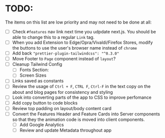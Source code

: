 # TODO:
The items on this list are low priority and may not need to be done at all:
  - [ ] Check `#features` nav link next time you udpdate next.js. You should be able to change this to a regular `Link` tag.
  - [ ] When you add Extension to Edge/Opra/Vivaldi/Firefox Stores, modify the buttons to use the user's browser name instead of `chrome`
  - [ ] Add back `"prettier-plugin-tailwindcss": "^0.3.0"`
  - [ ] Move Footer to `Page` component instead of `layout`?
  - [ ] Cleanup Tailwind Config
      - [ ] Fonts Section:
      - [ ] Screen Sizes
  - [ ] Links saved as constants
  - [ ] Review the usage of `Ctrl + F`, `CTRL F`, `Ctrl-F` in the text copy on the about and blog pages for consistency and styling
  - [ ] Look into converting parts of the app to CSS to improve perfomance
  - [ ] Add copy button to code blocks
  - [ ] Review top padding on layout/body content card
  - [ ] Convert the Features Header and Feature Cards into Server components so that they the animation code is moved into client components.
    - [ ] Add Google Analytics
    - [ ] Review and update Metadata throughout app
